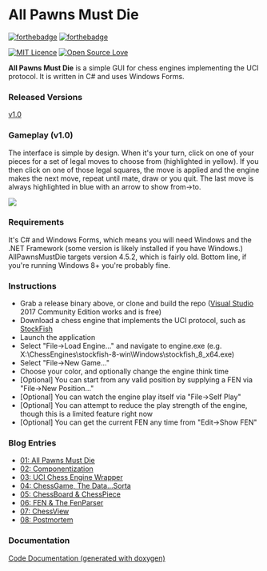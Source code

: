 # All Pawns Must Die

[![forthebadge](http://forthebadge.com/images/badges/winter-is-coming.svg)](http://forthebadge.com)
[![forthebadge](http://forthebadge.com/images/badges/built-with-love.svg)](http://forthebadge.com)

[![MIT Licence](https://badges.frapsoft.com/os/mit/mit.png?v=103)](https://opensource.org/licenses/mit-license.php)
[![Open Source Love](https://badges.frapsoft.com/os/v1/open-source.svg?v=103)](https://github.com/ellerbrock/open-source-badges/)

**All Pawns Must Die** is a simple GUI for chess engines implementing the UCI protocol.  It is written in C# and uses Windows Forms.

### Released Versions
[v1.0](https://github.com/manixaist/AllPawnsMustDie/releases/tag/v1.0)

### Gameplay (v1.0)
The interface is simple by design.  When it's your turn, click on one of your pieces for a set of legal moves to choose from (highlighted in yellow).  If you then click on one of those legal squares, the move is applied and the engine makes the next move, repeat until mate, draw or you quit.  The last move is always highlighted in blue with an arrow to show from->to.

![](./images/APMD_gameplay_v1.gif)

### Requirements
It's C# and Windows Forms, which means you will need Windows and the .NET Framework (some version is likely installed if you have Windows.) AllPawnsMustDie targets version 4.5.2, which is fairly old.  Bottom line, if you're running Windows 8+ you're probably fine.

### Instructions
* Grab a release binary above, or clone and build the repo ([Visual Studio](https://www.visualstudio.com/) 2017 Community Edition works and is free)
* Download a chess engine that implements the UCI protocol, such as [StockFish](https://stockfishchess.org/)
* Launch the application
* Select "File->Load Engine..." and navigate to engine.exe (e.g. X:\ChessEngines\stockfish-8-win\Windows\stockfish_8_x64.exe)
* Select "File->New Game..."
* Choose your color, and optionally change the engine think time
* [Optional] You can start from any valid position by supplying a FEN via "File->New Position..."
* [Optional] You can watch the engine play itself via "File->Self Play"
* [Optional] You can attempt to reduce the play strength of the engine, though this is a limited feature right now
* [Optional] You can get the current FEN any time from "Edit->Show FEN"

### Blog Entries
* [01: All Pawns Must Die](http://manixaist.com/coding/csharp/game/chess/uci/2017/09/29/APMD-01.html)
* [02: Componentization](http://manixaist.com/coding/csharp/game/chess/uci/2017/09/29/APMD-02.html)
* [03: UCI Chess Engine Wrapper](http://manixaist.com/coding/csharp/game/chess/uci/2017/09/29/APMD-03.html)
* [04: ChessGame, The Data...Sorta](http://manixaist.com/coding/csharp/game/chess/uci/2017/09/30/APMD-04.html)
* [05: ChessBoard & ChessPiece](http://manixaist.com/coding/csharp/game/chess/uci/2017/09/30/APMD-05.html)
* [06: FEN & The FenParser](http://manixaist.com/coding/csharp/game/chess/uci/2017/10/01/APMD-06.html)
* [07: ChessView](http://manixaist.com/coding/csharp/game/chess/uci/2017/10/02/APMD-07.html)
* [08: Postmortem](http://manixaist.com/coding/csharp/game/chess/uci/2017/10/07/APMD-08.html)

### Documentation
[Code Documentation (generated with doxygen)](https://manixaist.github.io/AllPawnsMustDie/)
